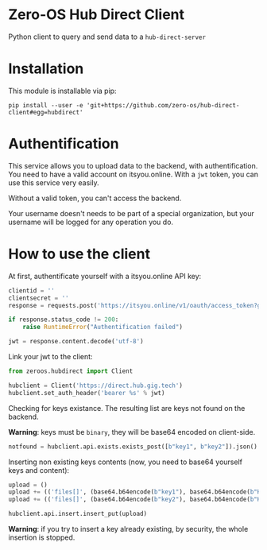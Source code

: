 # Zero-OS Hub Direct Client
Python client to query and send data to a `hub-direct-server`

# Installation
This module is installable via pip:
```
pip install --user -e 'git+https://github.com/zero-os/hub-direct-client#egg=hubdirect'
```

# Authentification
This service allows you to upload data to the backend, with authentification.
You need to have a valid account on itsyou.online. With a `jwt` token, you can use this service very easily.

Without a valid token, you can't access the backend.

Your username doesn't needs to be part of a special organization, but your username will be logged
for any operation you do.

# How to use the client
At first, authentificate yourself with a itsyou.online API key:
```python
clientid = ''
clientsecret = ''
response = requests.post('https://itsyou.online/v1/oauth/access_token?grant_type=client_credentials&client_id=%s&client_secret=%s&response_type=id_token' % (clientid, clientsecret))

if response.status_code != 200:
    raise RuntimeError("Authentification failed")

jwt = response.content.decode('utf-8')
```

Link your jwt to the client:
```python
from zeroos.hubdirect import Client

hubclient = Client('https://direct.hub.gig.tech')
hubclient.set_auth_header('bearer %s' % jwt)
```

Checking for keys existance. The resulting list are keys not found on the backend.

**Warning**: keys must be `binary`, they will be base64 encoded on client-side.
```python
notfound = hubclient.api.exists.exists_post([b"key1", b"key2"]).json()
```

Inserting non existing keys contents (now, you need to base64 yourself keys and content):
```python
upload = ()
upload += (('files[]', (base64.b64encode(b"key1"), base64.b64encode(b"HelloWorld"))),)
upload += (('files[]', (base64.b64encode(b"key2"), base64.b64encode(b"HelloWorldMultiData"))),)

hubclient.api.insert.insert_put(upload)
```

**Warning**: if you try to insert a key already existing, by security, the whole insertion is stopped.

